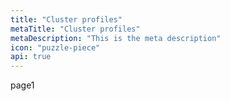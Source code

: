 ```yaml
---
title: "Cluster profiles"
metaTitle: "Cluster profiles"
metaDescription: "This is the meta description"
icon: "puzzle-piece"
api: true
---
```


page1

